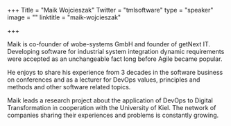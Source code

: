 +++
Title = "Maik Wojcieszak"
Twitter = "tmlsoftware"
type = "speaker"
image = ""
linktitle = "maik-wojcieszak"

+++

Maik is co-founder of wobe-systems GmbH and founder of getNext IT. Developing software for industrial system integration dynamic requirements were accepted as an unchangeable fact long before Agile became popular.

He enjoys to share his experience from 3 decades in the software business on conferences and as a lecturer for DevOps values, principles and methods and other software related topics.

Maik leads a research project about the application of DevOps to Digital Transformation in cooperation with the University of Kiel. The network of companies sharing their experiences and problems is constantly growing.